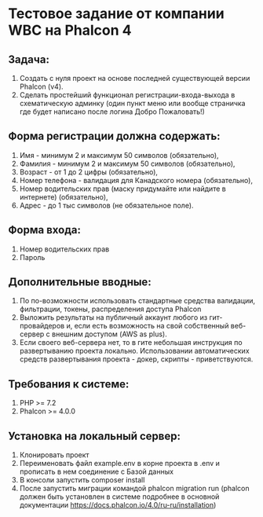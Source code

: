 # Тестовое задание от компании WBC на Phalcon 4
## Задача:
1. Создать с нуля проект на основе последней существующей версии Phalcon (v4).
1. Сделать простейший функционал регистрации-входа-выхода в схематическую админку (один пункт меню или вообще страничка где будет написано после логина Добро Пожаловать!)

## Форма регистрации должна содержать:
1. Имя - минимум 2 и максимум 50 символов (обязательно),
1. Фамилия - минимум 2 и максимум 50 символов (обязательно),
1. Возраст - от 1 до 2 цифры  (обязательно),
1. Номер телефона - валидация для Канадского номера (обязательно),
1. Номер водительских прав (маску придумайте или найдите в интернете) (обязательно),
1. Адрес - до 1 тыс символов (не обязательное поле).

## Форма входа:
1. Номер водительских прав 
1. Пароль

## Дополнительные вводные:
1. По по-возможности использовать стандартные средства валидации, фильтрации, токены, распределения доступа Phalcon
1. Выложить результаты на публичный аккаунт любого из гит-провайдеров и, если есть возможность на свой собственный веб-сервер с внешним доступом (AWS as plus).
1. Если своего веб-сервера нет, то в гите небольшая инструкция по развертыванию проекта локально. Использовании автоматических средств развертывания проекта - докер, скрипты - приветствуются.

## Требования к системе:
1. PHP >= 7.2
1. Phalcon >= 4.0.0

## Установка на локальный сервер:
1. Клонировать проект
1. Переименовать файл example.env в корне проекта в .env и прописать в нем соединение с Базой данных
1. В консоли запустить composer install
1. После запустить миграции командой phalcon migration run (phalcon должен быть установлен в системе подробнее в основной документации https://docs.phalcon.io/4.0/ru-ru/installation)